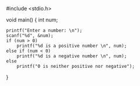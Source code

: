 #include <stdio.h>
 
void main()
{
    int num;
 
    printf("Enter a number: \n");
    scanf("%d", &num);
    if (num > 0)
        printf("%d is a positive number \n", num);
    else if (num < 0)
        printf("%d is a negative number \n", num);
    else
        printf("0 is neither positive nor negative");
}

